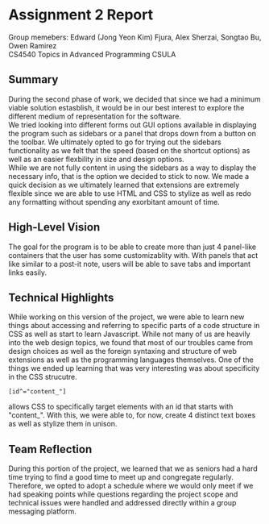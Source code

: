 # Assignment 2 Report
Group memebers: Edward (Jong Yeon Kim) Fjura, Alex Sherzai, Songtao Bu, Owen Ramirez  
CS4540 Topics in Advanced Programming
CSULA  

## Summary
During the second phase of work, we decided that since we had a minimum viable solution estasblish, it would be in our best interest to explore the different medium of representation for the software.  
We tried looking into different forms out GUI options available in displaying the program such as sidebars or a panel that drops down from a button on the toolbar. We ultimately opted to go for trying out the sidebars functionality as we felt that the speed (based on the shortcut options) as well as an easier flexbility in size and design options.  
While we are not fully content in using the sidebars as a way to display the necessary info, that is the option we decided to stick to now. We made a quick decision as we ultimately learned that extensions are extremely flexible since we are able to use HTML and CSS to stylize as well as redo any formatting without spending any exorbitant amount of time.

## High-Level Vision
The goal for the program is to be able to create more than just 4 panel-like containers that the user has some customizablity with. With panels that act like similar to a post-it note, users will be able to save tabs and important links easily.

## Technical Highlights
While working on this version of the project, we were able to learn new things about accessing and referring to specific parts of a code structure in CSS as well as start to learn Javascript. While not many of us are heavily into the web design topics, we found that most of our troubles came from design choices as well as the foreign syntaxing and structure of web extensions as well as the programming languages themselves. One of the things we ended up learning that was very interesting was about specificity in the CSS strucutre.  

```[id^="content_"]```  

allows CSS to specifically target elements with an id that starts with "content_". With this, we were able to, for now, create 4 distinct text boxes as well as stylize them in unison.  

## Team Reflection
During this portion of the project, we learned that we as seniors had a hard time trying to find a good time to meet up and congregate regularly. Therefore, we opted to adopt a schedule where we would only meet if we had speaking points while questions regarding the project scope and technical issues were handled and addressed directly within a group messaging platform. 
